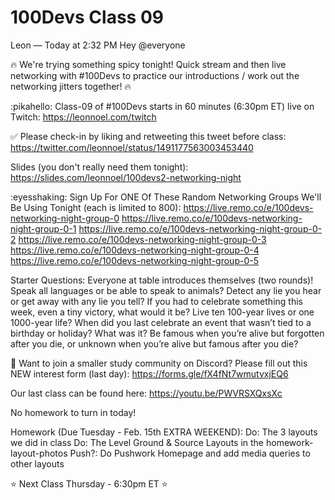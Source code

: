 # 100Devs Class 09

Leon — Today at 2:32 PM
Hey @everyone

🔥 We're trying something spicy tonight! Quick stream and then live networking with #100Devs to practice our introductions / work out the networking jitters together! 🔥 

:pikahello:  Class-09 of #100Devs starts in 60 minutes (6:30pm ET) live on Twitch: https://leonnoel.com/twitch

✅ Please check-in by liking and retweeting this tweet before class: https://twitter.com/leonnoel/status/1491177563003453440

Slides (you don't really need them tonight): https://slides.com/leonnoel/100devs2-networking-night

:eyesshaking: Sign Up For ONE Of These Random Networking Groups We'll Be Using Tonight (each is limited to 800):
https://live.remo.co/e/100devs-networking-night-group-0
https://live.remo.co/e/100devs-networking-night-group-0-1
https://live.remo.co/e/100devs-networking-night-group-0-2
https://live.remo.co/e/100devs-networking-night-group-0-3
https://live.remo.co/e/100devs-networking-night-group-0-4
https://live.remo.co/e/100devs-networking-night-group-0-5

Starter Questions:
Everyone at table introduces themselves (two rounds)!
Speak all languages or be able to speak to animals?
Detect any lie you hear or get away with any lie you tell?
If you had to celebrate something this week, even a tiny victory, what would it be?
Live ten 100-year lives or one 1000-year life?
When did you last celebrate an event that wasn’t tied to a birthday or holiday? What was it? 
Be famous when you’re alive but forgotten after you die, or unknown when you’re alive but famous after you die?


 🚨  Want to join a smaller study community on Discord? Please fill out this NEW interest form (last day): https://forms.gle/fX4fNt7wmutvxjEQ6

Our last class can be found here: https://youtu.be/PWVRSXQxsXc

No homework to turn in today!

Homework (Due Tuesday - Feb. 15th EXTRA WEEKEND):
Do: The 3 layouts we did in class
Do: The Level Ground & Source Layouts in the homework-layout-photos
Push?: Do Pushwork Homepage and add media queries to other layouts


⭐ Next Class Thursday - 6:30pm ET ⭐ 
